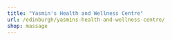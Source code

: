 ```yaml
---
title: "Yasmin's Health and Wellness Centre"
url: /edinburgh/yasmins-health-and-wellness-centre/
shop: massage
---
```

